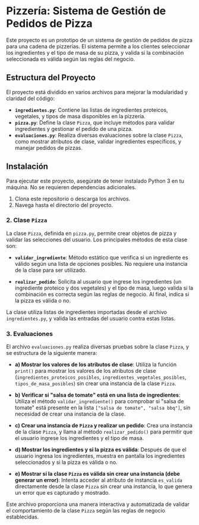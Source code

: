 ﻿# Pizzería: Sistema de Gestión de Pedidos de Pizza

Este proyecto es un prototipo de un sistema de gestión de pedidos de pizza para una cadena de pizzerías. El sistema permite a los clientes seleccionar los ingredientes y el tipo de masa de su pizza, y valida si la combinación seleccionada es válida según las reglas del negocio.

## Estructura del Proyecto

El proyecto está dividido en varios archivos para mejorar la modularidad y claridad del código:

- **`ingredientes.py`**: Contiene las listas de ingredientes proteicos, vegetales, y tipos de masa disponibles en la pizzería.
- **`pizza.py`**: Define la clase `Pizza`, que incluye métodos para validar ingredientes y gestionar el pedido de una pizza.
- **`evaluaciones.py`**: Realiza diversas evaluaciones sobre la clase `Pizza`, como mostrar atributos de clase, validar ingredientes específicos, y manejar pedidos de pizzas.

## Instalación

Para ejecutar este proyecto, asegúrate de tener instalado Python 3 en tu máquina. No se requieren dependencias adicionales.

1. Clona este repositorio o descarga los archivos.
2. Navega hasta el directorio del proyecto.

### 2. Clase `Pizza`

La clase `Pizza`, definida en `pizza.py`, permite crear objetos de pizza y validar las selecciones del usuario. Los principales métodos de esta clase son:

- **`validar_ingrediente`**: Método estático que verifica si un ingrediente es válido según una lista de opciones posibles. No requiere una instancia de la clase para ser utilizado.

- **`realizar_pedido`**: Solicita al usuario que ingrese los ingredientes (un ingrediente proteico y dos vegetales) y el tipo de masa, luego valida si la combinación es correcta según las reglas de negocio. Al final, indica si la pizza es válida o no.

La clase utiliza listas de ingredientes importadas desde el archivo `ingredientes.py`, y valida las entradas del usuario contra estas listas.

### 3. Evaluaciones

El archivo `evaluaciones.py` realiza diversas pruebas sobre la clase `Pizza`, y se estructura de la siguiente manera:

- **a) Mostrar los valores de los atributos de clase**: Utiliza la función `print()` para mostrar los valores de los atributos de clase (`ingredientes_proteicos_posibles`, `ingredientes_vegetales_posibles`, `tipos_de_masa_posibles`) sin crear una instancia de la clase `Pizza`.

- **b) Verificar si "salsa de tomate" está en una lista de ingredientes**: Utiliza el método `validar_ingrediente()` para comprobar si "salsa de tomate" está presente en la lista `["salsa de tomate", "salsa bbq"]`, sin necesidad de crear una instancia de la clase.

- **c) Crear una instancia de `Pizza` y realizar un pedido**: Crea una instancia de la clase `Pizza`, y llama al método `realizar_pedido()` para permitir que el usuario ingrese los ingredientes y el tipo de masa.

- **d) Mostrar los ingredientes y si la pizza es válida**: Después de que el usuario ingresa los ingredientes, muestra en pantalla los ingredientes seleccionados y si la pizza es válida o no.

- **e) Mostrar si la clase `Pizza` es válida sin crear una instancia (debe generar un error)**: Intenta acceder al atributo de instancia `es_valida` directamente desde la clase `Pizza` sin crear una instancia, lo que genera un error que es capturado y mostrado.

Este archivo proporciona una manera interactiva y automatizada de validar el comportamiento de la clase `Pizza` según las reglas de negocio establecidas.
